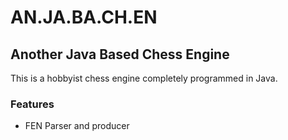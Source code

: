 # AN.JA.BA.CH.EN
## Another Java Based Chess Engine

This is a hobbyist chess engine completely programmed in Java.

### Features

* FEN Parser and producer